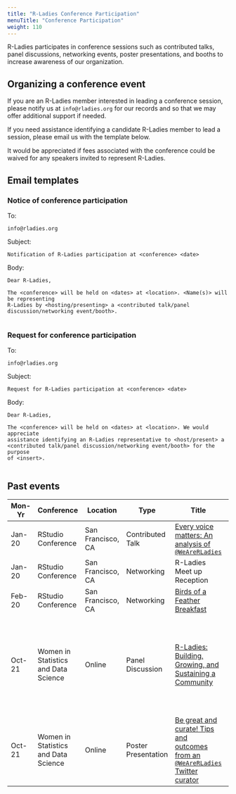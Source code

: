 ```yaml
---
title: "R-Ladies Conference Participation"
menuTitle: "Conference Participation"
weight: 110
---
```


R-Ladies participates in conference sessions such as contributed talks,
panel discussions, networking events, poster presentations, and booths to 
increase awareness of our organization.

## Organizing a conference event

If you are an R-Ladies member interested in leading a conference
session, please notify us at `info@rladies.org` for our records and so that
we may offer additional support if needed.

If you need assistance identifying a candidate R-Ladies member to lead a session,
please email us with the template below. 

It would be appreciated if fees associated with the conference could be waived
for any speakers invited to represent R-Ladies.


## Email templates

### Notice of conference participation

To: 

```
info@rladies.org
```

Subject:

```
Notification of R-Ladies participation at <conference> <date>
```

Body:

```
Dear R-Ladies,

The <conference> will be held on <dates> at <location>. <Name(s)> will be representing
R-Ladies by <hosting/presenting> a <contributed talk/panel discussion/networking event/booth>.


```


### Request for conference participation

To: 

```
info@rladies.org
```

Subject:

```
Request for R-Ladies participation at <conference> <date>
```

Body:

```
Dear R-Ladies,

The <conference> will be held on <dates> at <location>. We would appreciate 
assistance identifying an R-Ladies representative to <host/present> a 
<contributed talk/panel discussion/networking event/booth> for the purpose
of <insert>.


```



## Past events

| Mon-Yr | Conference | Location | Type | Title | Speaker(s) |
|--------|------------|----------|------|-------|------------|
| Jan-20 | RStudio Conference | San Francisco, CA | Contributed Talk | [Every voice matters: An analysis of `@WeAreRLadies`](https://global.rstudio.com/authors/katherine-simeon/) | Katherine Simeon |        
| Jan-20 | RStudio Conference | San Francisco, CA | Networking       | R-Ladies Meet up Reception | |
| Feb-20 | RStudio Conference | San Francisco, CA | Networking       | [Birds of a Feather Breakfast](https://community.rstudio.com/t/r-ladies-at-rstudio-conf-2020/47714) | Hannah Frick & Erin LeDell | 
| Oct-21 | Women in Statistics and Data Science  | Online | Panel Discussion    | [R-Ladies: Building, Growing, and Sustaining a Community](https://ww2.amstat.org/meetings/wsds/2021/onlineprogram/Program.cfm)  | Mouna Belaid, Yanina Bellini Saibene, Shel Kariuki, Athanasia Mowinckel, Katherine Simeon |
| Oct-21 | Women in Statistics and Data Science  | Online |Poster Presentation | [Be great and curate! Tips and outcomes from an `@WeAreRLadies` Twitter curator](https://www.pipinghotdata.com/talks/2021-10-07-be-great-and-curate/) | Shannon Pileggi | 
